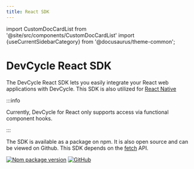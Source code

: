 ```yaml
---
title: React SDK
---
```


import CustomDocCardList from '@site/src/components/CustomDocCardList'
import {useCurrentSidebarCategory} from '@docusaurus/theme-common';

# DevCycle React SDK

The DevCycle React SDK lets you easily integrate your React web applications with DevCycle. This SDK is also utilized for [React Native](/sdk/client-side-sdks/react-native/)

:::info

Currently, DevCycle for React only supports access via functional component hooks.

:::

<CustomDocCardList items={useCurrentSidebarCategory().items} columnWidth={4} />

The SDK is available as a package on npm. It is also open source and can be viewed on Github.
This SDK depends on the [fetch](https://github.com/BuilderIO/this-package-uses-fetch) API.

[![Npm package version](https://badgen.net/npm/v/@devcycle/react-client-sdk)](https://www.npmjs.com/package/@devcycle/react-client-sdk)
[![GitHub](https://img.shields.io/github/stars/devcyclehq/js-sdks.svg?style=social&label=Star&maxAge=2592000)](https://github.com/devcyclehq/js-sdks)

